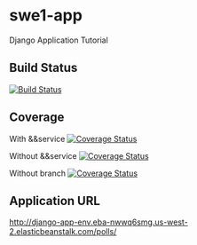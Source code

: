 # swe1-app
Django Application Tutorial


## Build Status
[![Build Status](https://app.travis-ci.com/shreyas2499/swe1-app.svg?branch=main)](https://app.travis-ci.com/shreyas2499/swe1-app)


## Coverage
With &&service
[![Coverage Status](https://coveralls.io/repos/github/shreyas2499/swe1-app/badge.svg?branch=main&&service=github)](https://coveralls.io/github/shreyas2499/swe1-app?branch=main)

Without &&service
[![Coverage Status](https://coveralls.io/repos/github/shreyas2499/swe1-app/badge.svg?branch=main)](https://coveralls.io/github/shreyas2499/swe1-app?branch=main)


Without branch
[![Coverage Status](https://coveralls.io/repos/github/shreyas2499/swe1-app/badge.svg)](https://coveralls.io/github/shreyas2499/swe1-app?branch=main)


## Application URL
http://django-app-env.eba-nwwq6smg.us-west-2.elasticbeanstalk.com/polls/
